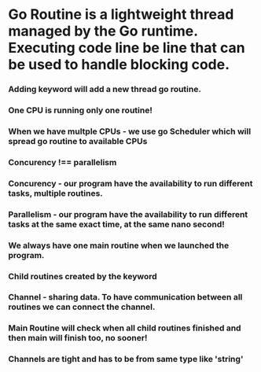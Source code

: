 
# Go Routine is a lightweight thread managed by the Go runtime. Executing code line be line that can be used to handle blocking code.
### Adding <go> keyword will add a new thread go routine.
### One CPU is running only one routine!
### When we have multple CPUs - we use go Scheduler which will spread go routine to available CPUs
### Concurency !== parallelism
### Concurency - our program have the availability to run different tasks, multiple routines.
### Parallelism - our program have the availability to run different tasks at the same exact time, at the same nano second!
### We always have one main routine when we launched the program.
### Child routines created by the keyword <go>

### Channel - sharing data. To have communication between all routines we can connect the channel.
### Main Routine will check when all child routines finished and then main will finish too, no sooner!
### Channels are tight and has to be from same type like 'string'
